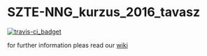# SZTE-NNG_kurzus_2016_tavasz

[![travis-ci_badget](https://travis-ci.org/DO-HW/dummy-go-lib.svg?branch=master)](https://travis-ci.org/DO-HW/dummy-go-lib)

for further information pleas read our [wiki](https://github.com/NNGSzegedAndUSzegedCollaboration/SZTE-NNG_kurzus_2016_tavasz/wiki)
